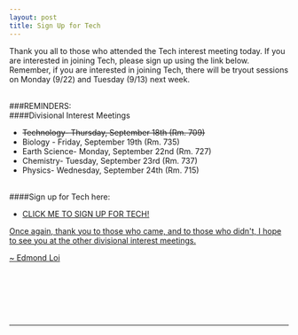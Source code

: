 ```yaml
---
layout: post
title: Sign Up for Tech
---
```



Thank you all to those who attended the Tech interest meeting today. If you are interested in joining Tech, please sign up using the link below. Remember, if you are interested in joining Tech, there will be tryout sessions on Monday (9/22) and Tuesday (9/13) next week.
<br><br>

###REMINDERS:
<br>
####Divisional Interest Meetings

- <del>Technology- Thursday, September 18th (Rm. 709)</del>
- Biology - Friday, September 19th (Rm. 735)
- Earth Science- Monday, September 22nd (Rm. 727)
- Chemistry- Tuesday, September 23rd (Rm. 737)
- Physics- Wednesday, September 24th (Rm. 715)

<br>
####Sign up for Tech here:

- <a href="http://stuyscioly.github.io/TechSignup" target=_blank> CLICK ME TO SIGN UP FOR TECH!

Once again, thank you to those who came, and to those who didn't, I hope to see you at the other divisional interest meetings.

~ Edmond Loi

<br>
<br>
<br>
<br>
<br>
<hr>
<br>
<br>
<br>
<br>
<br>

